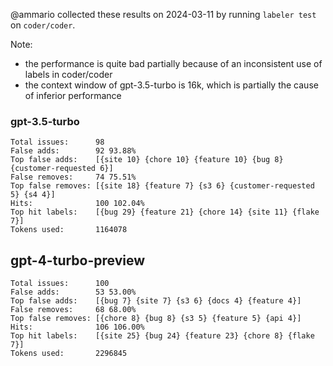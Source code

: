 @ammario collected these results on 2024-03-11 by running `labeler test` on
`coder/coder`.

Note:
* the performance is quite bad partially because of an inconsistent
use of labels in coder/coder
* the context window of gpt-3.5-turbo is 16k, which is partially the cause
of inferior performance

### gpt-3.5-turbo

```
Total issues:      98
False adds:        92 93.88%
Top false adds:    [{site 10} {chore 10} {feature 10} {bug 8} {customer-requested 6}]
False removes:     74 75.51%
Top false removes: [{site 18} {feature 7} {s3 6} {customer-requested 5} {s4 4}]
Hits:              100 102.04%
Top hit labels:    [{bug 29} {feature 21} {chore 14} {site 11} {flake 7}]
Tokens used:       1164078
```

## gpt-4-turbo-preview

```
Total issues:      100
False adds:        53 53.00%
Top false adds:    [{bug 7} {site 7} {s3 6} {docs 4} {feature 4}]
False removes:     68 68.00%
Top false removes: [{chore 8} {bug 8} {s3 5} {feature 5} {api 4}]
Hits:              106 106.00%
Top hit labels:    [{site 25} {bug 24} {feature 23} {chore 8} {flake 7}]
Tokens used:       2296845
```